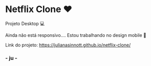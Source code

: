 # Netflix Clone ❤

Projeto Desktop 💻 

Ainda não está responsivo.... Estou trabalhando no design mobile 📱

Link do projeto: https://julianasinnott.github.io/netflix-clone/

<h3>- ju -</h1>
